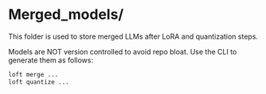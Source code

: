 # Merged_models/

This folder is used to store merged LLMs after LoRA and quantization steps.

Models are NOT version controlled to avoid repo bloat.
Use the CLI to generate them as follows:

```bash
loft merge ...
loft quantize ...
```

